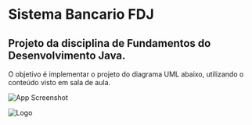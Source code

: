 
# Sistema Bancario FDJ

## Projeto da disciplina de Fundamentos do Desenvolvimento Java.

O objetivo é implementar o projeto do diagrama UML abaixo, utilizando o conteúdo visto em sala de aula.






![App Screenshot](https://i.imgur.com/qEMvDP7.png)


![Logo](https://i.imgur.com/J5Qt6ab.png)


